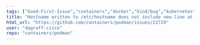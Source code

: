 ```yaml
---
tags: ["Good-First-Issue","containers","docker","kind/bug","kubernetes","linux","oci"]
title: "Hostname written to /etc/hostname does not include new-line at end"
html_url: "https://github.com/containers/podman/issues/22729"
user: "dagraff-cisco"
repo: "containers/podman"
---
```


